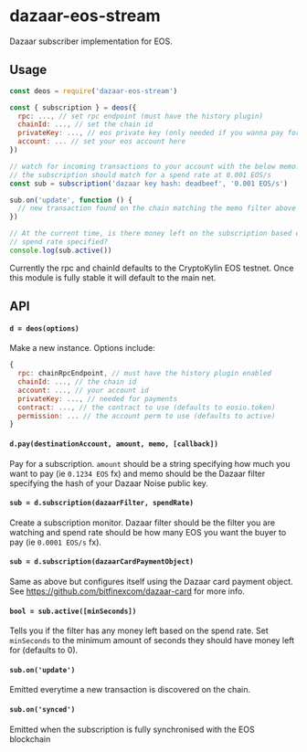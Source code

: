 # dazaar-eos-stream

Dazaar subscriber implementation for EOS.

## Usage

```js
const deos = require('dazaar-eos-stream')

const { subscription } = deos({
  rpc: ..., // set rpc endpoint (must have the history plugin)
  chainId: ..., // set the chain id
  privateKey: ..., // eos private key (only needed if you wanna pay for a subscription)
  account: ... // set your eos account here
})

// watch for incoming transactions to your account with the below memo.
// the subscription should match for a spend rate at 0.001 EOS/s
const sub = subscription('dazaar key hash: deadbeef', '0.001 EOS/s')

sub.on('update', function () {
  // new transaction found on the chain matching the memo filter above
})

// At the current time, is there money left on the subscription based on the
// spend rate specified?
console.log(sub.active())
```

Currently the rpc and chainId defaults to the CryptoKylin EOS testnet.
Once this module is fully stable it will default to the main net.

## API

#### `d = deos(options)`

Make a new instance. Options include:

```js
{
  rpc: chainRpcEndpoint, // must have the history plugin enabled
  chainId: ..., // the chain id
  account: ..., // your account id
  privateKey: ..., // needed for payments
  contract: ..., // the contract to use (defaults to eosio.token)
  permission: ... // the account perm to use (defaults to active)
}
```

#### `d.pay(destinationAccount, amount, memo, [callback])`

Pay for a subscription. `amount` should be a string specifying
how much you want to pay (ie `0.1234 EOS` fx) and memo should
be the Dazaar filter specifying the hash of your Dazaar Noise public key.

#### `sub = d.subscription(dazaarFilter, spendRate)`

Create a subscription monitor. Dazaar filter should be the filter you are watching
and spend rate should be how many EOS you want the buyer to pay (ie `0.0001 EOS/s` fx).

#### `sub = d.subscription(dazaarCardPaymentObject)`

Same as above but configures itself using the Dazaar card payment object.
See https://github.com/bitfinexcom/dazaar-card for more info.

#### `bool = sub.active([minSeconds])`

Tells you if the filter has any money left based on the spend rate.
Set `minSeconds` to the minimum amount of seconds they should have money left for (defaults to 0).

#### `sub.on('update')`

Emitted everytime a new transaction is discovered on the chain.

#### `sub.on('synced')`

Emitted when the subscription is fully synchronised with the EOS blockchain
